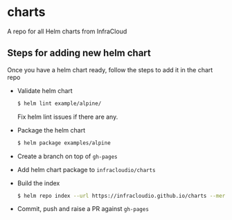 # charts
A repo for all Helm charts from InfraCloud

## Steps for adding new helm chart

Once you have a helm chart ready, follow the steps to add it in the chart repo

- Validate helm chart

  ```bash
  $ helm lint example/alpine/
  ```
  Fix helm lint issues if there are any.

- Package the helm chart

  ```bash
  $ helm package examples/alpine
  ```

- Create a branch on top of `gh-pages`

- Add helm chart package to `infracloudio/charts`

- Build the index

  ```bash
  $ helm repo index --url https://infracloudio.github.io/charts --merge index.yaml .
  ```

- Commit, push and raise a PR against `gh-pages`
